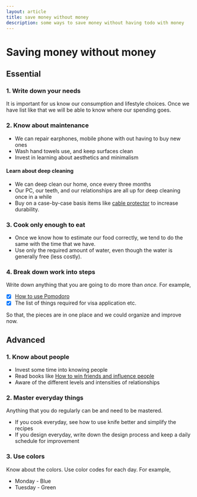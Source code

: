 ```yaml
---
layout: article
title: save money without money
description: some ways to save money without having todo with money
---
```


# Saving money without money

## Essential

### 1. Write down your needs

It is important for us know our consumption and lifestyle choices. Once we have list like that we will be able to know where our spending goes.

### 2. Know about maintenance

* We can repair earphones, mobile phone with out having to buy new ones
* Wash hand towels use, and keep surfaces clean
* Invest in learning about aesthetics and minimalism

#### Learn about deep cleaning

* We can deep clean our home, once every three months
* Our PC, our teeth, and our relationships are all up for deep cleaning once in a while
* Buy on a case-by-case basis items like [cable protector](https://amzn.to/3ojyNIm) to increase durability.

### 3. Cook only enough to eat

* Once we know how to estimate our food correctly, we tend to do the same with the time that we have.
* Use only the required amount of water, even though the water is generally free \(less costly\).

### 4. Break down work into steps

Write down anything that you are going to do more than _once._ For example,

* [x] [How to use Pomodoro](how-to-use-pomodoro.md)
* [x] The list of things required for visa application etc.

So that, the pieces are in one place and we could organize and improve now.

## Advanced

### 1. Know about people

* Invest some time into knowing people
* Read books like [How to win friends and influence people](https://amzn.to/3g43RZI)
* Aware of the different levels and intensities of relationships

### 2. Master everyday things

Anything that you do regularly can be and need to be mastered.

* If you cook everyday, see how to use knife better and simplify the recipes
* If you design everyday, write down the design process and keep a daily schedule for improvement

### 3. Use colors

Know about the colors. Use color codes for each day. For example, 

* Monday - Blue
* Tuesday - Green
